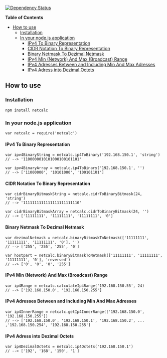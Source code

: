 [![Dependency Status](https://david-dm.org/slamcode/netcalc.svg)](https://david-dm.org/slamcode/netcalc)

<!-- START doctoc generated TOC please keep comment here to allow auto update -->
<!-- DON'T EDIT THIS SECTION, INSTEAD RE-RUN doctoc TO UPDATE -->
**Table of Contents**

- [How to use](#how-to-use)
  - [Installation](#installation)
  - [In your node.js application](#in-your-nodejs-application)
    - [IPv4 To Binary Representation](#ipv4-to-binary-representation)
    - [CIDR Notation To Binary Representation](#cidr-notation-to-binary-representation)
    - [Binary Netmask To Dezimal Netmask](#binary-netmask-to-dezimal-netmask)
    - [IPv4 Min (Network) And Max (Broadcast) Range](#ipv4-min-network-and-max-broadcast-range)
    - [IPv4 Adresses Between and Including Min And Max Adresses](#ipv4-adresses-between-and-including-min-and-max-adresses)
    - [IPv4 Adress into Dezimal Octets](#ipv4-adress-into-dezimal-octets)

<!-- END doctoc generated TOC please keep comment here to allow auto update -->


## How to use

### Installation

```
npm install netcalc
```

### In your node.js application

```
var netcalc = require('netcalc')
```

#### IPv4 To Binary Representation

```
var ipv4BinaryString = netcalc.ip4ToBinary('192.168.150.1', 'string')
// --> '1100000010101000100101101'

var ipv4BinaryArray = netcalc.ip4ToBinary('192.168.150.1', '')
// --> ['11000000', '10101000', '100101101']
```

#### CIDR Notation To Binary Representation

```
var cidrBinaryBitmaskString = netcalc.cidrToBinaryBitmask(24, 'string')
// --> '1111111111111111111111110'

var cidrBinaryBitmaskArray = netcalc.cidrToBinaryBitmask(24, '')
// --> ['11111111', '11111111', '11111111', '0']
```

#### Binary Netmask To Dezimal Netmask

```
var dezimalNetmask = netcalc.binaryBitmaskToNetmask(['11111111', '11111111', '11111111', '0'], '')
// --> ['255', '255', '255', '0']

var hostpart = netcalc.binaryBitmaskToNetmask(['11111111', '11111111', '11111111', '0'], 'reversed')
// --> ['0', '0', '0', '255']
```

#### IPv4 Min (Network) And Max (Broadcast) Range

```
var ip4Range = netcalc.calculateIp4Range('192.168.150.55', 24)
// --> ['192.168.150.0', '192.168.150.255']
```

#### IPv4 Adresses Between and Including Min And Max Adresses

```
var ip4InnerRange = netcalc.getIp4InnerRange(['192.168.150.0', '192.168.150.255'])
// --> ['192.168.150.0', '192.168.150.1', '192.168.150.2', ... ,'192.168.150.254', '192.168.150.255']
```

#### IPv4 Adress into Dezimal Octets

```
var ip4DezimalOctets = netcalc.ip4Octets('192.168.150.1')
// --> ['192', '168', '150', '1']
```